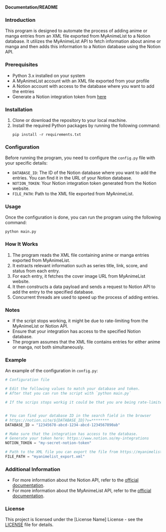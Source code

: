 **Documentation/README**

### Introduction
This program is designed to automate the process of adding anime or manga entries from an XML file exported from MyAnimeList to a Notion database. It utilizes the MyAnimeList API to fetch information about anime or manga and then adds this information to a Notion database using the Notion API.

### Prerequisites
- Python 3.x installed on your system
- A MyAnimeList account with an XML file exported from your profile
- A Notion account with access to the database where you want to add the entries
- Generate a Notion integration token from [here](https://www.notion.so/my-integrations)

### Installation
1. Clone or download the repository to your local machine.
2. Install the required Python packages by running the following command:
   ```
   pip install -r requirements.txt
   ```

### Configuration
Before running the program, you need to configure the `config.py` file with your specific details:
- `DATABASE_ID`: The ID of the Notion database where you want to add the entries. You can find it in the URL of your Notion database.
- `NOTION_TOKEN`: Your Notion integration token generated from the Notion website.
- `FILE_PATH`: Path to the XML file exported from MyAnimeList.

### Usage
Once the configuration is done, you can run the program using the following command:
```
python main.py
```

### How It Works
1. The program reads the XML file containing anime or manga entries exported from MyAnimeList.
2. It extracts relevant information such as series title, link, score, and status from each entry.
3. For each entry, it fetches the cover image URL from MyAnimeList website.
4. It then constructs a data payload and sends a request to Notion API to add the entry to the specified database.
5. Concurrent threads are used to speed up the process of adding entries.

### Notes
- If the script stops working, it might be due to rate-limiting from the MyAnimeList or Notion API.
- Ensure that your integration has access to the specified Notion database.
- The program assumes that the XML file contains entries for either anime or manga, not both simultaneously.

### Example
An example of the configuration in `config.py`:
```python
# Configuration file

# Edit the following values to match your database and token.
# After that you can run the script with `python main.py`

# If the scrips stops workig it could be that you are being rate-limited.


# You can find your database ID in the search field in the browser
# https://notion.site/${DATABASE_ID}?v=********            
DATABASE_ID = "12345678-abcd-1234-abcd-1234567890ab"

# Make sure that the integration has access to the database. 
# Generate your token here: https://www.notion.so/my-integrations
NOTION_TOKEN = "my-secret-notion-token"

# Path to the XML file you can export the file from https://myanimelist.net/panel.php?go=export
FILE_PATH = "myanimelist_export.xml"
```

### Additional Information
- For more information about the Notion API, refer to the [official documentation](https://developers.notion.com/).
- For more information about the MyAnimeList API, refer to the [official documentation](https://myanimelist.net/apiconfig/references/api/v2).


### License
This project is licensed under the [License Name] License - see the [LICENSE](LICENSE) file for details.